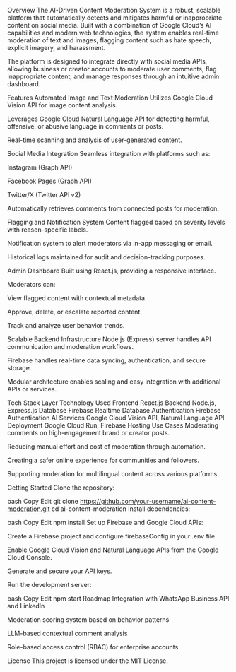 Overview
The AI-Driven Content Moderation System is a robust, scalable platform that automatically detects and mitigates harmful or inappropriate content on social media. Built with a combination of Google Cloud’s AI capabilities and modern web technologies, the system enables real-time moderation of text and images, flagging content such as hate speech, explicit imagery, and harassment.

The platform is designed to integrate directly with social media APIs, allowing business or creator accounts to moderate user comments, flag inappropriate content, and manage responses through an intuitive admin dashboard.

Features
Automated Image and Text Moderation
Utilizes Google Cloud Vision API for image content analysis.

Leverages Google Cloud Natural Language API for detecting harmful, offensive, or abusive language in comments or posts.

Real-time scanning and analysis of user-generated content.

Social Media Integration
Seamless integration with platforms such as:

Instagram (Graph API)

Facebook Pages (Graph API)

Twitter/X (Twitter API v2)

Automatically retrieves comments from connected posts for moderation.

Flagging and Notification System
Content flagged based on severity levels with reason-specific labels.

Notification system to alert moderators via in-app messaging or email.

Historical logs maintained for audit and decision-tracking purposes.

Admin Dashboard
Built using React.js, providing a responsive interface.

Moderators can:

View flagged content with contextual metadata.

Approve, delete, or escalate reported content.

Track and analyze user behavior trends.

Scalable Backend Infrastructure
Node.js (Express) server handles API communication and moderation workflows.

Firebase handles real-time data syncing, authentication, and secure storage.

Modular architecture enables scaling and easy integration with additional APIs or services.

Tech Stack
Layer	Technology Used
Frontend	React.js
Backend	Node.js, Express.js
Database	Firebase Realtime Database
Authentication	Firebase Authentication
AI Services	Google Cloud Vision API, Natural Language API
Deployment	Google Cloud Run, Firebase Hosting
Use Cases
Moderating comments on high-engagement brand or creator posts.

Reducing manual effort and cost of moderation through automation.

Creating a safer online experience for communities and followers.

Supporting moderation for multilingual content across various platforms.

Getting Started
Clone the repository:

bash
Copy
Edit
git clone https://github.com/your-username/ai-content-moderation.git
cd ai-content-moderation
Install dependencies:

bash
Copy
Edit
npm install
Set up Firebase and Google Cloud APIs:

Create a Firebase project and configure firebaseConfig in your .env file.

Enable Google Cloud Vision and Natural Language APIs from the Google Cloud Console.

Generate and secure your API keys.

Run the development server:

bash
Copy
Edit
npm start
Roadmap
Integration with WhatsApp Business API and LinkedIn

Moderation scoring system based on behavior patterns

LLM-based contextual comment analysis

Role-based access control (RBAC) for enterprise accounts

License
This project is licensed under the MIT License.

